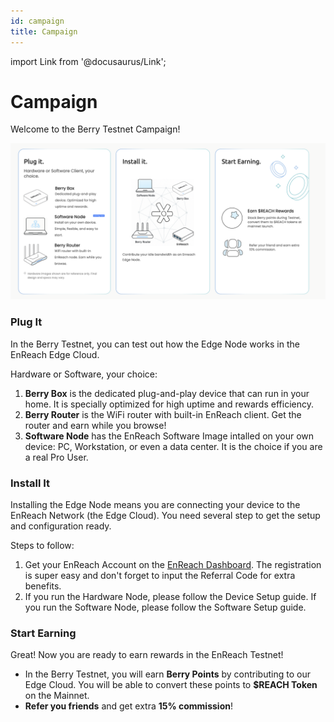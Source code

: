 ```yaml
---
id: campaign
title: Campaign
---
```

import Link from '@docusaurus/Link';

# Campaign

Welcome to the Berry Testnet Campaign!

![testnet poster](/img/testnet/testnet_poster.png)

### Plug It
In the Berry Testnet, you can test out how the Edge Node works in the EnReach Edge Cloud. 

Hardware or Software, your choice:

1. **Berry Box** is the dedicated plug-and-play device that can run in your home. It is specially optimized for high uptime and rewards efficiency. 
2. **Berry Router** is the WiFi router with built-in EnReach client. Get the router and earn while you browse!
3. **Software Node** has the EnReach Software Image intalled on your own device: PC, Workstation, or even a data center. It is the choice if you are a real Pro User.  

### Install It
Installing the Edge Node means you are connecting your device to the EnReach Network (the Edge Cloud). You need several step to get the setup and configuration ready. 

Steps to follow:

1. Get your EnReach Account on the [EnReach Dashboard](https://dashboard.enreach.network). The registration is super easy and don't forget to input the Referral Code for extra benefits. 
2. If you run the Hardware Node, please follow the <Link to="/docs/user-guide/device-setup">Device Setup</Link> guide. If you run the Software Node, please follow the <Link to="/docs/user-guide/software-setup">Software Setup</Link> guide.

### Start Earning
Great! Now you are ready to earn rewards in the EnReach Testnet!

- In the Berry Testnet, you will earn **Berry Points** by contributing to our Edge Cloud. You will be able to convert these points to **$REACH Token** on the Mainnet. 
- **Refer you friends** and get extra **15% commission**! 
